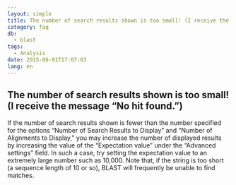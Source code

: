 ```yaml
---
layout: simple
title: The number of search results shown is too small! (I receive the message “No hit found.”)
category: faq
db:
  - blast
tags: 
  - Analysis
date: 2015-06-01T17:07:03
lang: en
---
```


## The number of search results shown is too small! (I receive the message “No hit found.”)

If the number of search results shown is fewer than the number specified for the options “Number of Search Results to Display” and “Number of Alignments to Display,” you may increase the number of displayed results by increasing the value of the “Expectation value” under the “Advanced settings” field. In such a case, try setting the expectation value to an extremely large number such as 10,000. Note that, if the string is too short (a sequence length of 10 or so), BLAST will frequently be unable to find matches.